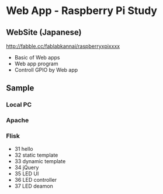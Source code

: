 # Web App - Raspberry Pi Study

## WebSite (Japanese)
http://fabble.cc/fablabkannai/raspberryxpixxxx <br/>

- Basic of Web apps
- Web app program
- Controll GPIO by Web app

## Sample
### Local PC

### Apache

### Flisk
- 31 hello
- 32 static template
- 33 dynamic template
- 34 jQuery
- 35 LED UI
- 36 LED controller
- 37 LED deamon
